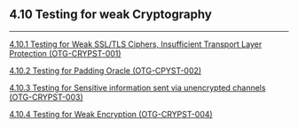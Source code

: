 ## 4.10 Testing for weak Cryptography

-----

[4.10.1 Testing for Weak SSL/TLS Ciphers, Insufficient Transport Layer Protection (OTG-CRYPST-001)](4.10.1%20Testing%20for%20Weak%20SSL%20TLS%20Ciphers%2C%20Insufficient%20Transport%20Layer%20Protection%20%28OTG-CRYPST-001%29.md)

[4.10.2 Testing for Padding Oracle (OTG-CPYST-002)](4.10.2%20Testing%20for%20Padding%20Oracle%20%28OTG-CRYPST-002%29.md)

[4.10.3 Testing for Sensitive information sent via unencrypted channels (OTG-CRYPST-003)](4.10.3%20Testing%20for%20Sensitive%20information%20sent%20via%20unencrypted%20channels%20%28OTG-CRYPST-003%29.md)

[4.10.4 Testing for Weak Encryption (OTG-CRYPST-004)](4.10.4%20Testing%20for%20Weak%20Encryption%20%28OTG-CRYPST-004%29.md)